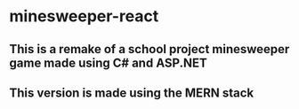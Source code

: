 # minesweeper-react

## This is a remake of a school project minesweeper game made using C# and ASP.NET
## This version is made using the MERN stack 
